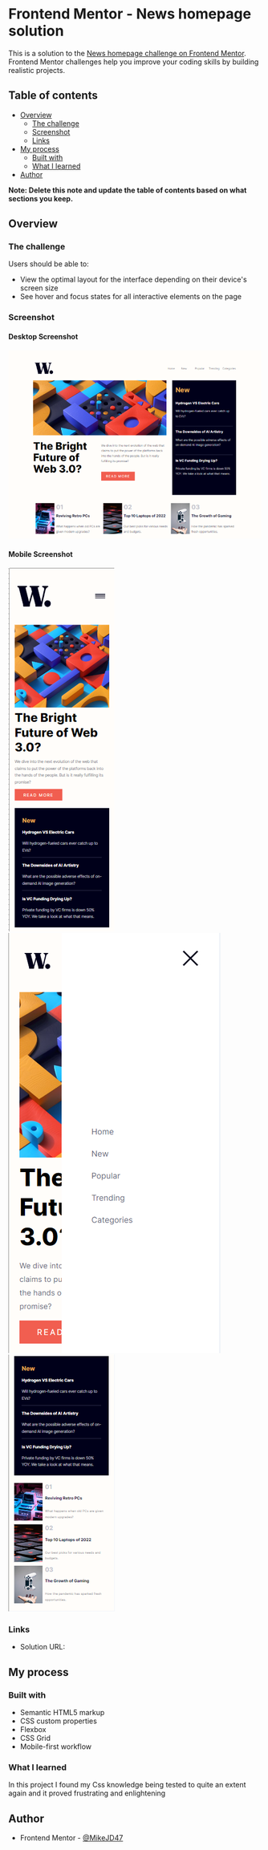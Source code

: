 # Frontend Mentor - News homepage solution

This is a solution to the [News homepage challenge on Frontend Mentor](https://www.frontendmentor.io/challenges/news-homepage-H6SWTa1MFl). Frontend Mentor challenges help you improve your coding skills by building realistic projects.

## Table of contents

- [Overview](#overview)
  - [The challenge](#the-challenge)
  - [Screenshot](#screenshot)
  - [Links](#links)
- [My process](#my-process)
  - [Built with](#built-with)
  - [What I learned](#what-i-learned)
- [Author](#author)

**Note: Delete this note and update the table of contents based on what sections you keep.**

## Overview

### The challenge

Users should be able to:

- View the optimal layout for the interface depending on their device's screen size
- See hover and focus states for all interactive elements on the page

### Screenshot

#### Desktop Screenshot

![Desktop Screenshot](/screenshots/Desktop-Screenshot.png)

#### Mobile Screenshot

![Mobile Screenshot 1](/screenshots/Mobile-Screenshot1.png) ![Mobile Screenshot 3](/screenshots/Mobile-Screenshot3.png)
![Mobile Screenshot 2](/screenshots/Mobile-Screenshot2.png)

### Links

- Solution URL: [](https://your-solution-url.com)

## My process

### Built with

- Semantic HTML5 markup
- CSS custom properties
- Flexbox
- CSS Grid
- Mobile-first workflow

### What I learned

In this project I found my Css knowledge being tested to quite an extent again and it proved frustrating and enlightening

## Author

- Frontend Mentor - [@MikeJD47](https://www.frontendmentor.io/profile/MikeJD47)
